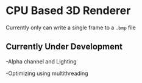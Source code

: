 # CPU Based 3D Renderer

Currently only can write a single frame to a `.bmp` file

## Currently Under Development

-Alpha channel and Lighting

-Optimizing using multithreading

